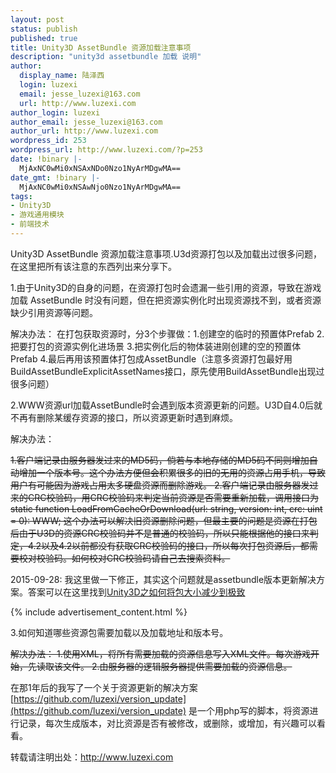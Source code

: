 ```yaml
---
layout: post
status: publish
published: true
title: Unity3D AssetBundle 资源加载注意事项
description: "unity3d assetbundle 加载 说明"
author:
  display_name: 陆泽西
  login: luzexi
  email: jesse_luzexi@163.com
  url: http://www.luzexi.com
author_login: luzexi
author_email: jesse_luzexi@163.com
author_url: http://www.luzexi.com
wordpress_id: 253
wordpress_url: http://www.luzexi.com/?p=253
date: !binary |-
  MjAxNC0wMi0xNSAxNDo0Nzo1NyArMDgwMA==
date_gmt: !binary |-
  MjAxNC0wMi0xNSAwNjo0Nzo1NyArMDgwMA==
tags:
- Unity3D
- 游戏通用模块
- 前端技术
---
```

Unity3D AssetBundle 资源加载注意事项.U3d资源打包以及加载出过很多问题，在这里把所有该注意的东西列出来分享下。

1.由于Unity3D的自身的问题，在资源打包时会遗漏一些引用的资源，导致在游戏加载 AssetBundle 时没有问题，但在把资源实例化时出现资源找不到，或者资源缺少引用资源等问题。

解决办法： 在打包获取资源时，分3个步骤做：1.创建空的临时的预置体Prefab 2.把要打包的资源实例化进场景 3.把实例化后的物体装进刚创建的空的预置体Prefab 4.最后再用该预置体打包成AssetBundle（注意多资源打包最好用BuildAssetBundleExplicitAssetNames接口，原先使用BuildAssetBundle出现过很多问题）

2.WWW资源url加载AssetBundle时会遇到版本资源更新的问题。U3D自4.0后就不再有删除某缓存资源的接口，所以资源更新时遇到麻烦。

解决办法： 

<del>1.客户端记录由服务器发过来的MD5码，倘若与本地存储的MD5码不同则增加自动增加一个版本号。这个办法方便但会积累很多的旧的无用的资源占用手机，导致用户有可能因为游戏占用太多硬盘资源而删除游戏。 2.客户端记录由服务器发过来的CRC校验码，用CRC校验码来判定当前资源是否需要重新加载，调用接口为static function LoadFromCacheOrDownload(url: string, version: int, crc: uint = 0): WWW; 这个办法可以解决旧资源删除问题，但最主要的问题是资源在打包后由于U3D的资源CRC校验码并不是普通的校验码，所以只能根据他的接口来判定，4.2以及4.2以前都没有获取CRC校验码的接口，所以每次打包资源后，都需要校对校验码。如何校对CRC校验码请自己去搜索资料。</del>

2015-09-28: 我这里做一下修正，其实这个问题就是assetbundle版本更新解决方案。答案可以在这里找到[Unity3D之如何将包大小减少到极致](/unity3d/游戏架构/前端技术/2014/06/06/Unity3D之如何将包大小减少到极致.html) 

{% include advertisement_content.html %}

3.如何知道哪些资源包需要加载以及加载地址和版本号。

<del>解决办法： 1.使用XML，将所有需要加载的资源信息写入XML文件。每次游戏开始，先读取该文件。 2.由服务器的逻辑服务器提供需要加载的资源信息。</del>

在那1年后的我写了一个关于资源更新的解决方案[https://github.com/luzexi/version_update](https://github.com/luzexi/version_update) 是一个用php写的脚本，将资源进行记录，每次生成版本，对比资源是否有被修改，或删除，或增加，有兴趣可以看看。

转载请注明出处：http://www.luzexi.com
